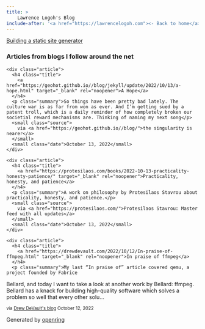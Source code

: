 ```yaml
---
title: > 
    Lawrence Logoh's Blog
include-after: '<a href="https://lawrencelogoh.com"><- Back to home</a>'
---
```

[Building a static site generator](https://lawrencelogoh.com/blog/2022-06-24-building-sgg.html)


<section class="webring">
  <h3>Articles from blogs I follow around the net</h3>
  <section class="articles">
    
    <div class="article">
      <h4 class="title">
        <a href="https://geohot.github.io//blog/jekyll/update/2022/10/13/a-hope.html" target="_blank" rel="noopener">A Hope</a>
      </h4>
      <p class="summary">So things have been pretty bad lately. The culture war is as far from won as ever. And I’m getting sued by a patent troll, which is a daily reminder of how completely broken our societial reward mechanisms are. Thinking of naming my next song</p>
      <small class="source">
        via <a href="https://geohot.github.io//blog/">the singularity is nearer</a>
      </small>
      <small class="date">October 13, 2022</small>
    </div>
    
    <div class="article">
      <h4 class="title">
        <a href="https://protesilaos.com/books/2022-10-13-practicality-honesty-patience/" target="_blank" rel="noopener">Practicality, honesty, and patience</a>
      </h4>
      <p class="summary">A work on philosophy by Protesilaos Stavrou about practicality, honesty, and patience.</p>
      <small class="source">
        via <a href="https://protesilaos.com/">Protesilaos Stavrou: Master feed with all updates</a>
      </small>
      <small class="date">October 13, 2022</small>
    </div>
    
    <div class="article">
      <h4 class="title">
        <a href="https://drewdevault.com/2022/10/12/In-praise-of-ffmpeg.html" target="_blank" rel="noopener">In praise of ffmpeg</a>
      </h4>
      <p class="summary">My last “In praise of” article covered qemu, a project founded by Fabrice
Bellard, and today I want to take a look at another work by Bellard:
ffmpeg. Bellard has a knack for building high-quality software which solves
a problem so well that every other solu…</p>
      <small class="source">
        via <a href="https://drewdevault.com">Drew DeVault&#39;s blog</a>
      </small>
      <small class="date">October 12, 2022</small>
    </div>
    
  </section>
  <p class="attribution">
    Generated by
    <a href="https://git.sr.ht/~sircmpwn/openring">openring</a>
  </p>
</section>

